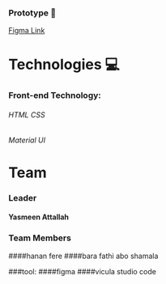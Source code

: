 ### Prototype 🎨
[Figma Link](https://www.figma.com/file/tHwhUHP4RQJF3ebkv4L54I/recipes?type=design&node-id=0-1&t=ivBfSBqgeJKha3fi-0)   

# Technologies 💻
### Front-end Technology:
###### HTML CSS
###### Material UI

# Team
### Leader
#### Yasmeen Attallah
### Team Members 
####hanan fere
####bara fathi abo shamala              

###tool:
####figma
####vicula studio code
